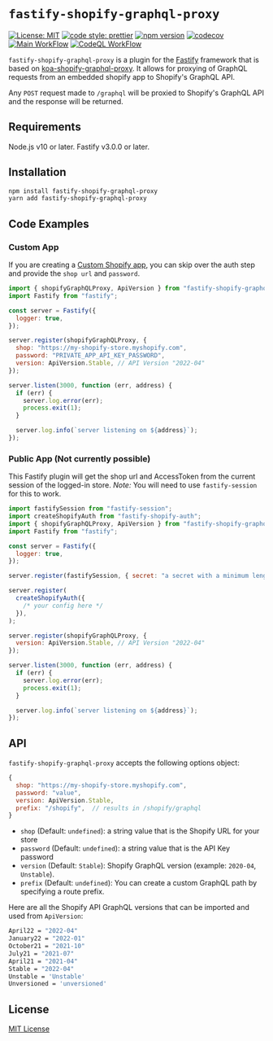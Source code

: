 # `fastify-shopify-graphql-proxy`

[![License: MIT](https://img.shields.io/badge/License-MIT-blue.svg)](LICENSE.md)
[![code style: prettier](https://img.shields.io/badge/code_style-prettier-ff69b4.svg)](https://github.com/prettier/prettier)
[![npm version](https://badge.fury.io/js/fastify-shopify-graphql-proxy.svg)](https://badge.fury.io/js/fastify-shopify-graphql-proxy)
[![codecov](https://codecov.io/gh/Asjas/fastify-shopify-graphql-proxy/branch/master/graph/badge.svg?token=IHWSO9MQ7B)](https://codecov.io/gh/Asjas/fastify-shopify-graphql-proxy)
[![Main WorkFlow](https://github.com/Asjas/fastify-shopify-graphql-proxy/actions/workflows/main.yml/badge.svg)](https://github.com/Asjas/fastify-shopify-graphql-proxy/actions/workflows/main.yml)
[![CodeQL WorkFlow](https://github.com/Asjas/fastify-shopify-graphql-proxy/actions/workflows/codeql-analysis.yml/badge.svg)](https://github.com/Asjas/fastify-shopify-graphql-proxy/actions/workflows/codeql-analysis.yml)

`fastify-shopify-graphql-proxy` is a plugin for the [Fastify](https://github.com/fastify/fastify) framework that is
based on [koa-shopify-graphql-proxy](https://github.com/Shopify/quilt/tree/master/packages/koa-shopify-graphql-proxy).
It allows for proxying of GraphQL requests from an embedded shopify app to Shopify's GraphQL API.

Any `POST` request made to `/graphql` will be proxied to Shopify's GraphQL API and the response will be returned.

## Requirements

Node.js v10 or later. Fastify v3.0.0 or later.

## Installation

```sh
npm install fastify-shopify-graphql-proxy
yarn add fastify-shopify-graphql-proxy
```

## Code Examples

### Custom App

If you are creating a [Custom Shopify app](https://help.shopify.com/en/manual/apps/custom-apps), you can skip over the
auth step and provide the `shop url` and `password`.

```js
import { shopifyGraphQLProxy, ApiVersion } from "fastify-shopify-graphql-proxy";
import Fastify from "fastify";

const server = Fastify({
  logger: true,
});

server.register(shopifyGraphQLProxy, {
  shop: "https://my-shopify-store.myshopify.com",
  password: "PRIVATE_APP_API_KEY_PASSWORD",
  version: ApiVersion.Stable, // API Version "2022-04"
});

server.listen(3000, function (err, address) {
  if (err) {
    server.log.error(err);
    process.exit(1);
  }

  server.log.info(`server listening on ${address}`);
});
```

### Public App (Not currently possible)

This Fastify plugin will get the shop url and AccessToken from the current session of the logged-in store. _Note:_ You
will need to use `fastify-session` for this to work.

```js
import fastifySession from "fastify-session";
import createShopifyAuth from "fastify-shopify-auth";
import { shopifyGraphQLProxy, ApiVersion } from "fastify-shopify-graphql-proxy";
import Fastify from "fastify";

const server = Fastify({
  logger: true,
});

server.register(fastifySession, { secret: "a secret with a minimum length of 32 characters" });

server.register(
  createShopifyAuth({
    /* your config here */
  }),
);

server.register(shopifyGraphQLProxy, {
  version: ApiVersion.Stable, // API Version "2022-04"
});

server.listen(3000, function (err, address) {
  if (err) {
    server.log.error(err);
    process.exit(1);
  }

  server.log.info(`server listening on ${address}`);
});
```

## API

`fastify-shopify-graphql-proxy` accepts the following options object:

```js
{
  shop: "https://my-shopify-store.myshopify.com",
  password: "value",
  version: ApiVersion.Stable,
  prefix: "/shopify",  // results in /shopify/graphql
}
```

- `shop` (Default: `undefined`): a string value that is the Shopify URL for your store
- `password` (Default: `undefined`): a string value that is the API Key password
- `version` (Default: `Stable`): Shopify GraphQL version (example: `2020-04`, `Unstable`).
- `prefix` (Default: `undefined`): You can create a custom GraphQL path by specifying a route prefix.

Here are all the Shopify API GraphQL versions that can be imported and used from `ApiVersion`:

```sh
April22 = "2022-04"
January22 = "2022-01"
October21 = "2021-10"
July21 = "2021-07"
April21 = "2021-04"
Stable = "2022-04"
Unstable = 'Unstable'
Unversioned = 'unversioned'
```

## License

[MIT License](LICENSE)
